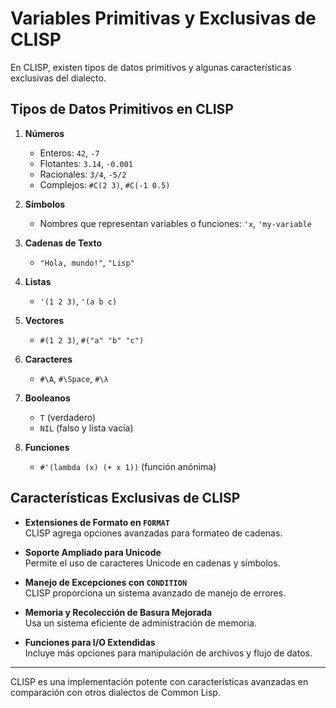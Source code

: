 # Variables Primitivas y Exclusivas de CLISP

En CLISP, existen tipos de datos primitivos y algunas características exclusivas del dialecto.

## Tipos de Datos Primitivos en CLISP

1. **Números**  
   - Enteros: `42`, `-7`
   - Flotantes: `3.14`, `-0.001`
   - Racionales: `3/4`, `-5/2`
   - Complejos: `#C(2 3)`, `#C(-1 0.5)`

2. **Símbolos**  
   - Nombres que representan variables o funciones: `'x`, `'my-variable`

3. **Cadenas de Texto**  
   - `"Hola, mundo!"`, `"Lisp"`

4. **Listas**  
   - `'(1 2 3)`, `'(a b c)`

5. **Vectores**  
   - `#(1 2 3)`, `#("a" "b" "c")`

6. **Caracteres**  
   - `#\A`, `#\Space`, `#\λ`

7. **Booleanos**  
   - `T` (verdadero)  
   - `NIL` (falso y lista vacía)

8. **Funciones**  
   - `#'(lambda (x) (+ x 1))` (función anónima)

## Características Exclusivas de CLISP

- **Extensiones de Formato en `FORMAT`**  
  CLISP agrega opciones avanzadas para formateo de cadenas.

- **Soporte Ampliado para Unicode**  
  Permite el uso de caracteres Unicode en cadenas y símbolos.

- **Manejo de Excepciones con `CONDITION`**  
  CLISP proporciona un sistema avanzado de manejo de errores.

- **Memoria y Recolección de Basura Mejorada**  
  Usa un sistema eficiente de administración de memoria.

- **Funciones para I/O Extendidas**  
  Incluye más opciones para manipulación de archivos y flujo de datos.

---

CLISP es una implementación potente con características avanzadas en comparación con otros dialectos de Common Lisp.
